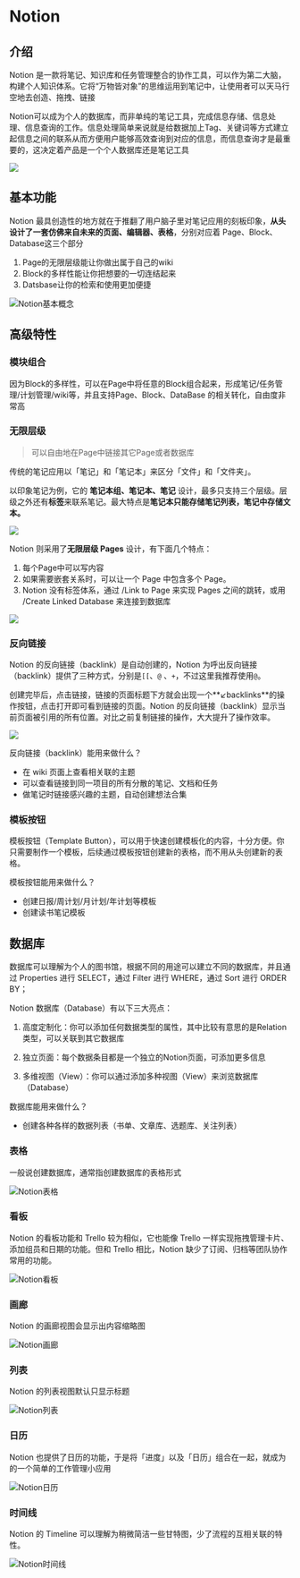 # Notion

## 介绍

Notion 是一款将笔记、知识库和任务管理整合的协作工具，可以作为第二大脑，构建个人知识体系。它将“万物皆对象”的思维运用到笔记中，让使用者可以天马行空地去创造、拖拽、链接

Notion可以成为个人的数据库，而非单纯的笔记工具，完成信息存储、信息处理、信息查询的工作。信息处理简单来说就是给数据加上Tag、关键词等方式建立起信息之间的联系从而方便用户能够高效查询到对应的信息，而信息查询才是最重要的，这决定着产品是一个个人数据库还是笔记工具

![](https://cdn.jsdelivr.net/gh/caijinlin/imgcdn/image-20211107135331391.png)

## 基本功能

Notion 最具创造性的地方就在于推翻了用户脑子里对笔记应用的刻板印象，**从头设计了一套仿佛来自未来的页面、编辑器、表格**，分别对应着 Page、Block、Database这三个部分

1. Page的无限层级能让你做出属于自己的wiki
2. Block的多样性能让你把想要的一切连结起来
3. Datsbase让你的检索和使用更加便捷

![Notion基本概念](https://cdn.jsdelivr.net/gh/caijinlin/imgcdn/Notion%E5%9F%BA%E6%9C%AC%E6%A6%82%E5%BF%B5.png)

## 高级特性

### 模块组合

因为Block的多样性，可以在Page中将任意的Block组合起来，形成笔记/任务管理/计划管理/wiki等，并且支持Page、Block、DataBase 的相关转化，自由度非常高

### 无限层级

> 可以自由地在Page中链接其它Page或者数据库

传统的笔记应用以「笔记」和「笔记本」来区分「文件」和「文件夹」。

以印象笔记为例，它的 **笔记本组、笔记本、笔记** 设计，最多只支持三个层级。层级之外还有**标签**来联系笔记。最大特点是**笔记本只能存储笔记列表，笔记中存储文本。**

![](https://cdn.sspai.com/2018/12/26/725487aa68188d5b26e4a1b191cf8fcf.png)

Notion 则采用了**无限层级 Pages** 设计，有下面几个特点：

1. 每个Page中可以写内容
2. 如果需要嵌套关系时，可以让一个 Page 中包含多个 Page。
3. Notion 没有标签体系，通过 /Link to Page 来实现 Pages 之间的跳转，或用 /Create Linked Database 来连接到数据库

![](https://cdn.sspai.com/2018/12/26/49850f437cb5fb790a4210f1a4863ef3.png)

### 反向链接

Notion 的反向链接（backlink）是自动创建的，Notion 为呼出反向链接（backlink）提供了三种方式，分别是`[[`、`@` 、`+`，不过这里我推荐使用`@`。

创建完毕后，点击链接，链接的页面标题下方就会出现一个**↙backlinks**的操作按钮，点击打开即可看到链接的页面。Notion 的反向链接（backlink）显示当前页面被引用的所有位置。对比之前复制链接的操作，大大提升了操作效率。

![](https://cdn.sspai.com/2020/09/18/a4f9c8435137c24f543e26b1a2b65cc6.gif)

反向链接（backlink）能用来做什么？

- 在 wiki 页面上查看相关联的主题
- 可以查看链接到同一项目的所有分散的笔记、文档和任务
- 做笔记时链接感兴趣的主题，自动创建想法合集

### 模板按钮

模板按钮（Template Button），可以用于快速创建模板化的内容，十分方便。你只需要制作一个模板，后续通过模板按钮创建新的表格，而不用从头创建新的表格。

模板按钮能用来做什么？

- 创建日报/周计划/月计划/年计划等模板
- 创建读书笔记模板

## 数据库

数据库可以理解为个人的图书馆，根据不同的用途可以建立不同的数据库，并且通过 Properties 进行 SELECT，通过 Filter 进行 WHERE，通过 Sort 进行 ORDER BY；

Notion 数据库（Database）有以下三大亮点：

1. 高度定制化：你可以添加任何数据类型的属性，其中比较有意思的是Relation类型，可以关联到其它数据库

2. 独立页面：每个数据条目都是一个独立的Notion页面，可添加更多信息

3. 多维视图（View）：你可以通过添加多种视图（View）来浏览数据库（Database）

数据库能用来做什么？

- 创建各种各样的数据列表（书单、文章库、选题库、关注列表）

### 表格

一般说创建数据库，通常指创建数据库的表格形式

![Notion表格](https://cdn.jsdelivr.net/gh/caijinlin/imgcdn/Notion%E8%A1%A8%E6%A0%BC.png)


### 看板

Notion 的看板功能和 Trello 较为相似，它也能像 Trello 一样实现拖拽管理卡片、添加组员和日期的功能。但和 Trello 相比，Notion 缺少了订阅、归档等团队协作常用的功能。

![Notion看板](https://cdn.jsdelivr.net/gh/caijinlin/imgcdn/Notion%E7%9C%8B%E6%9D%BF.png)

### 画廊

Notion 的画廊视图会显示出内容缩略图

![Notion画廊](https://cdn.jsdelivr.net/gh/caijinlin/imgcdn/Notion%E7%94%BB%E5%BB%8A.png)

### 列表

Notion 的列表视图默认只显示标题

![Notion列表](https://cdn.jsdelivr.net/gh/caijinlin/imgcdn/Notion%E5%88%97%E8%A1%A8.png)

### 日历

Notion 也提供了日历的功能，于是将「进度」以及「日历」组合在一起，就成为的一个简单的工作管理小应用

![Notion日历](https://cdn.jsdelivr.net/gh/caijinlin/imgcdn/Notion%E6%97%A5%E5%8E%86.png)

### 时间线

Notion 的 Timeline 可以理解为稍微简洁一些甘特图，少了流程的互相关联的特性。

![Notion时间线](https://cdn.jsdelivr.net/gh/caijinlin/imgcdn/Notion%E6%97%B6%E9%97%B4%E7%BA%BF.png)